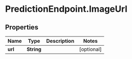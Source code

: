 # PredictionEndpoint.ImageUrl

## Properties
Name | Type | Description | Notes
------------ | ------------- | ------------- | -------------
**url** | **String** |  | [optional] 



